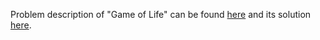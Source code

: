 Problem description of "Game of Life" can be found [here](https://leetcode.com/problems/game-of-life/) and its solution [here](https://github.com/aurimas13/LeetCode-HR-MAANG/blob/main/LeetCode/Python%20Solutions/Generate%20Parentheses/generate.py).